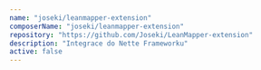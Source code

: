 ```yaml
---
name: "joseki/leanmapper-extension"
composerName: "joseki/leanmapper-extension"
repository: "https://github.com/Joseki/LeanMapper-extension"
description: "Integrace do Nette Frameworku"
active: false
---
```

